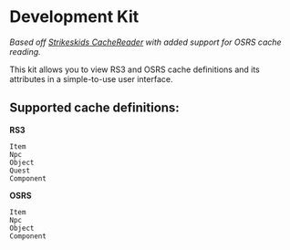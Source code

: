 Development Kit
===============

_Based off [Strikeskids CacheReader](https://github.com/Strikeskids/CacheReader "CacheReader Repository") with added support for OSRS cache reading._

This kit allows you to view RS3 and OSRS cache definitions and its attributes in a simple-to-use user interface.

Supported cache definitions:
----------------------------
**RS3**
```
Item
Npc
Object
Quest
Component
```

**OSRS**
```
Item
Npc
Object
Component
```
